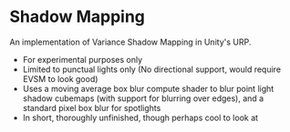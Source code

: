# Shadow Mapping
An implementation of Variance Shadow Mapping in Unity's URP.

 - For experimental purposes only
 - Limited to punctual lights only (No directional support, would require EVSM to look good)
 - Uses a moving average box blur compute shader to blur point light shadow cubemaps (with support for blurring over edges), and a standard pixel box blur for spotlights
 - In short, thoroughly unfinished, though perhaps cool to look at
